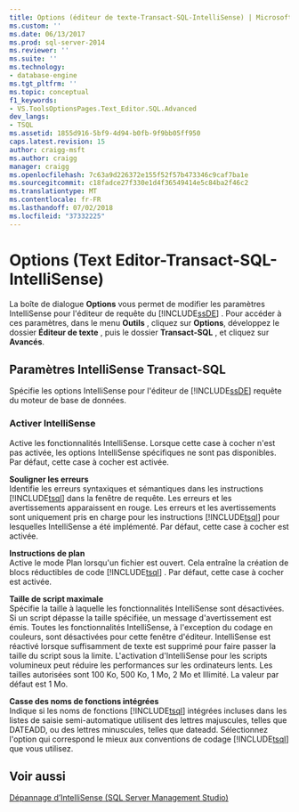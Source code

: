 ```yaml
---
title: Options (éditeur de texte-Transact-SQL-IntelliSense) | Microsoft Docs
ms.custom: ''
ms.date: 06/13/2017
ms.prod: sql-server-2014
ms.reviewer: ''
ms.suite: ''
ms.technology:
- database-engine
ms.tgt_pltfrm: ''
ms.topic: conceptual
f1_keywords:
- VS.ToolsOptionsPages.Text_Editor.SQL.Advanced
dev_langs:
- TSQL
ms.assetid: 1855d916-5bf9-4d94-b0fb-9f9bb05ff950
caps.latest.revision: 15
author: craigg-msft
ms.author: craigg
manager: craigg
ms.openlocfilehash: 7c63a9d226372e155f52f57b473346c9caf7ba1e
ms.sourcegitcommit: c18fadce27f330e1d4f36549414e5c84ba2f46c2
ms.translationtype: MT
ms.contentlocale: fr-FR
ms.lasthandoff: 07/02/2018
ms.locfileid: "37332225"
---
```

# <a name="options-text-editor-transact-sql-intellisense"></a>Options (Text Editor-Transact-SQL-IntelliSense)
  La boîte de dialogue **Options** vous permet de modifier les paramètres IntelliSense pour l'éditeur de requête du [!INCLUDE[ssDE](../includes/ssde-md.md)] . Pour accéder à ces paramètres, dans le menu **Outils** , cliquez sur **Options**, développez le dossier **Éditeur de texte** , puis le dossier **Transact-SQL** , et cliquez sur **Avancés**.  
  
## <a name="transact-sql-intellisense-settings"></a>Paramètres IntelliSense Transact-SQL  
 Spécifie les options IntelliSense pour l'éditeur de [!INCLUDE[ssDE](../includes/ssde-md.md)] requête du moteur de base de données.  
  
### <a name="enable-intellisense"></a>Activer IntelliSense  
 Active les fonctionnalités IntelliSense. Lorsque cette case à cocher n'est pas activée, les options IntelliSense spécifiques ne sont pas disponibles. Par défaut, cette case à cocher est activée.  
  
 **Souligner les erreurs**  
 Identifie les erreurs syntaxiques et sémantiques dans les instructions [!INCLUDE[tsql](../includes/tsql-md.md)] dans la fenêtre de requête. Les erreurs et les avertissements apparaissent en rouge. Les erreurs et les avertissements sont uniquement pris en charge pour les instructions [!INCLUDE[tsql](../includes/tsql-md.md)] pour lesquelles IntelliSense a été implémenté. Par défaut, cette case à cocher est activée.  
  
 **Instructions de plan**  
 Active le mode Plan lorsqu'un fichier est ouvert. Cela entraîne la création de blocs réductibles de code [!INCLUDE[tsql](../includes/tsql-md.md)] . Par défaut, cette case à cocher est activée.  
  
 **Taille de script maximale**  
 Spécifie la taille à laquelle les fonctionnalités IntelliSense sont désactivées. Si un script dépasse la taille spécifiée, un message d'avertissement est émis. Toutes les fonctionnalités IntelliSense, à l'exception du codage en couleurs, sont désactivées pour cette fenêtre d'éditeur. IntelliSense est réactivé lorsque suffisamment de texte est supprimé pour faire passer la taille du script sous la limite. L'activation d'IntelliSense pour les scripts volumineux peut réduire les performances sur les ordinateurs lents. Les tailles autorisées sont 100 Ko, 500 Ko, 1 Mo, 2 Mo et Illimité. La valeur par défaut est 1 Mo.  
  
 **Casse des noms de fonctions intégrées**  
 Indique si les noms de fonctions [!INCLUDE[tsql](../includes/tsql-md.md)] intégrées incluses dans les listes de saisie semi-automatique utilisent des lettres majuscules, telles que DATEADD, ou des lettres minuscules, telles que dateadd. Sélectionnez l'option qui correspond le mieux aux conventions de codage [!INCLUDE[tsql](../includes/tsql-md.md)] que vous utilisez.  
  
## <a name="see-also"></a>Voir aussi  
 [Dépannage d’IntelliSense &#40;SQL Server Management Studio&#41;](../relational-databases/scripting/troubleshooting-intellisense.md)  
  
  
